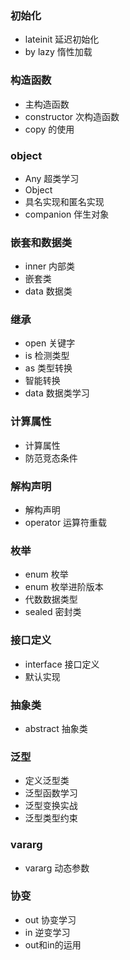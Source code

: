### 初始化
- lateinit 延迟初始化
- by lazy 惰性加载
### 构造函数
- 主构造函数
- constructor 次构造函数
- copy 的使用
### object
- Any 超类学习
- Object
- 具名实现和匿名实现
- companion 伴生对象
### 嵌套和数据类
- inner 内部类
- 嵌套类
- data 数据类

### 继承
- open 关键字
- is 检测类型
- as 类型转换
- 智能转换
- data 数据类学习
### 计算属性
- 计算属性
- 防范竞态条件
### 解构声明
- 解构声明
- operator 运算符重载
### 枚举
- enum 枚举
- enum 枚举进阶版本
- 代数数据类型
- sealed 密封类
### 接口定义
- interface 接口定义
- 默认实现
### 抽象类
- abstract 抽象类
### 泛型
- 定义泛型类
- 泛型函数学习
- 泛型变换实战
- 泛型类型约束
### vararg
- vararg 动态参数
### 协变
- out 协变学习
- in 逆变学习
- out和in的运用
